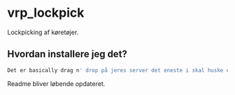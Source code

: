 # vrp_lockpick

Lockpicking af køretøjer.

## Hvordan installere jeg det?

```bash
Det er basically drag n' drop på jeres server det eneste i skal huske er at starte scriptet.
```

Readme bliver løbende opdateret.

